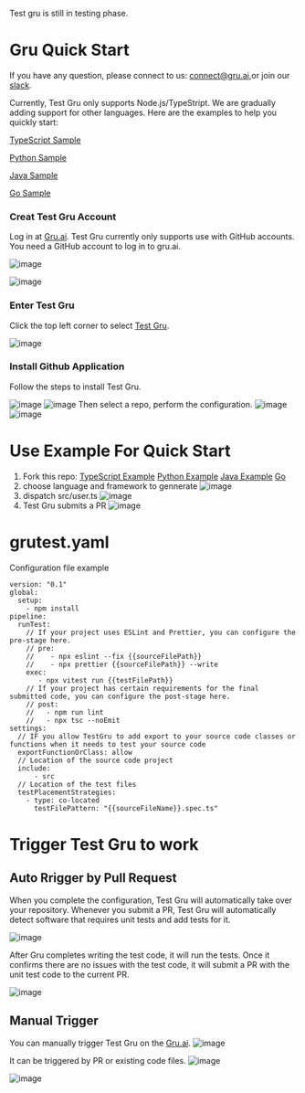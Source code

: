 Test gru is still in testing phase.
# Gru Quick Start
If you have any question, please connect to us:
connect@gru.ai,or join our [slack](https://forms.office.com/pages/responsepage.aspx?id=pv-U4cZeVEmv6PWOhkVcioQxW7gnJCNAlyoGvQ7Z9OJUMENBQzZJTU5JSlIyMUxYQk1DOVhaNDVXSi4u&route=shorturl).  

Currently, Test Gru only supports Node.js/TypeStript. We are gradually adding support for other languages.
Here are the examples to help you quickly start:

[TypeScript Sample](https://github.com/gru-agent/testgru-example-ts)

[Python Sample](https://github.com/gru-agent/testgru-example-py)

[Java Sample](https://github.com/gru-agent/testgru-example-java)

[Go Sample](https://github.com/gru-agent/testgru-example-go)


### Creat Test Gru Account
Log in at [Gru.ai](https://gru.ai). Test Gru currently only supports use with GitHub accounts. You need a GitHub account to log in to gru.ai.

![image](https://github.com/user-attachments/assets/79d337d2-21e4-4067-b1fd-a0eb48709976)

![image](https://github.com/user-attachments/assets/47d87154-5fa6-4de0-b56a-f7ee1f56e651)
### Enter Test Gru
Click the top left corner to select [Test Gru](https://gru.ai/:test).

![image](https://github.com/user-attachments/assets/b86cc641-de39-4993-a302-60daad6ccca3)

### Install Github Application
Follow the steps to install Test Gru.

![image](https://github.com/user-attachments/assets/f1137208-b617-400d-92cb-1c5406d561f1)
![image](https://github.com/user-attachments/assets/4842701d-a3b6-4193-89cf-201d0ed6b1d4)
Then select a repo, perform the configuration.
![image](https://github.com/user-attachments/assets/9849d812-57d3-48f3-86de-ee2427d88e49)
![image](https://github.com/user-attachments/assets/3a9688d8-f513-4612-8546-28101669387d)

# Use Example For Quick Start
1. Fork this repo:
[TypeScript Example](https://github.com/gru-agent/testgru-example-ts)
[Python Example](https://github.com/gru-agent/testgru-example-py)
[Java Example](https://github.com/gru-agent/testgru-example-java)
[Go](https://github.com/gru-agent/testgru-example-go)
2. choose language and framework to gennerate 
![image](https://github.com/user-attachments/assets/c5a2d478-8bc7-4fe2-bc3c-a9e56f95190a)
3. dispatch src/user.ts
![image](https://github.com/user-attachments/assets/8daf5a66-b4db-4d3c-b613-2f1f823e0397)
4. Test Gru submits a PR
![image](https://github.com/user-attachments/assets/bed72345-3730-4b44-985c-466111edde3b)

# grutest.yaml 
Configuration file example

```
version: "0.1"
global:
  setup:
    - npm install
pipeline:
  runTest:
    // If your project uses ESLint and Prettier, you can configure the pre-stage here.
    // pre:
    //    - npx eslint --fix {{sourceFilePath}} 
    //    - npx prettier {{sourceFilePath}} --write
    exec:
       - npx vitest run {{testFilePath}}
    // If your project has certain requirements for the final submitted code, you can configure the post-stage here.
    // post:
    //   - npm run lint
    //   - npx tsc --noEmit
settings:
  // IF you allow TestGru to add export to your source code classes or functions when it needs to test your source code
  exportFunctionOrClass: allow
  // Location of the source code project
  include:
      - src
  // Location of the test files
  testPlacementStrategies:
    - type: co-located
      testFilePattern: "{{sourceFileName}}.spec.ts"
```    

# Trigger Test Gru to work

## Auto Rrigger by Pull Request
When you complete the configuration, Test Gru will automatically take over your repository. Whenever you submit a PR, Test Gru will automatically detect software that requires unit tests and add tests for it.

![image](https://github.com/user-attachments/assets/ed3bbd18-455f-40bc-99fd-ca3485665651)

After Gru completes writing the test code, it will run the tests. Once it confirms there are no issues with the test code, it will submit a PR with the unit test code to the current PR.

![image](https://github.com/user-attachments/assets/e7af14a3-c9b2-4fba-9bc6-2feb5eacecc6)

## Manual Trigger
You can manually trigger Test Gru on the [Gru.ai](gru.ai/:test).
![image](https://github.com/user-attachments/assets/87fa45b1-2d4b-4871-9dd7-0c257f794341)

It can be triggered by PR or existing code files.
![image](https://github.com/user-attachments/assets/10e5d5d9-b73b-4fba-a2e4-6e11e045a4ff)

![image](https://github.com/user-attachments/assets/d327e627-d341-4ccf-af59-e47bf5195a98)
